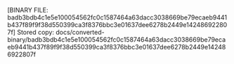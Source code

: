 [BINARY FILE: badb3bdb4c1e5e100054562fc0c1587464a63dacc3038669be79ecaeb9441b437f89f9f38d550399ca3f8376bbc3e01637dee6278b2449e142486922807f]
Stored copy: docs/converted-binary/badb3bdb4c1e5e100054562fc0c1587464a63dacc3038669be79ecaeb9441b437f89f9f38d550399ca3f8376bbc3e01637dee6278b2449e142486922807f

